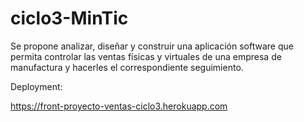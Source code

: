 # ciclo3-MinTic
Se propone analizar, diseñar y construir una aplicación software que permita controlar las ventas físicas y virtuales de una empresa de manufactura y hacerles el correspondiente seguimiento.

Deployment:

https://front-proyecto-ventas-ciclo3.herokuapp.com
